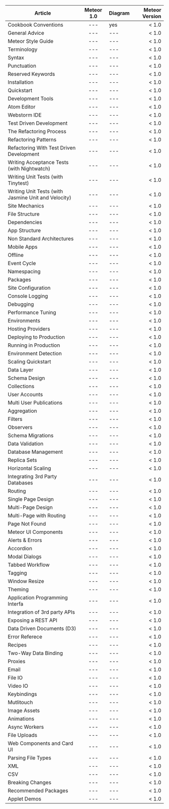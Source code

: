 
| Article       | Meteor 1.0       |  Diagram        | Meteor Version |
| ------------- |:----------------:| ----------------|---------------:|
| Cookbook Conventions | --- | yes |  < 1.0 | 
| General Advice | --- | --- |  < 1.0 | 
| Meteor Style Guide | --- | --- |  < 1.0 | 
| Terminology | --- | --- |  < 1.0 | 
| Syntax | --- | --- |  < 1.0 | 
| Punctuation | --- | --- |  < 1.0 | 
| Reserved Keywords | --- | --- |  < 1.0 | 
| Installation | --- | --- |  < 1.0 | 
| Quickstart | --- | --- |  < 1.0 | 
| Development Tools | --- | --- |  < 1.0 | 
| Atom Editor | --- | --- |  < 1.0 | 
| Webstorm IDE | --- | --- |  < 1.0 | 
| Test Driven Development | --- | --- |  < 1.0 | 
| The Refactoring Process | --- | --- |  < 1.0 | 
| Refactoring Patterns | --- | --- |  < 1.0 | 
| Refactoring With Test Driven Development | --- | --- |  < 1.0 | 
| Writing Acceptance Tests (with Nightwatch) | --- | --- |  < 1.0 | 
| Writing Unit Tests (with Tinytest) | --- | --- |  < 1.0 | 
| Writing Unit Tests (with Jasmine Unit and Velocity) | --- | --- |  < 1.0 | 
| Site Mechanics | --- | --- |  < 1.0 | 
| File Structure | --- | --- |  < 1.0 | 
| Dependencies | --- | --- |  < 1.0 | 
| App Structure | --- | --- |  < 1.0 | 
| Non Standard Architectures | --- | --- |  < 1.0 | 
| Mobile Apps | --- | --- |  < 1.0 | 
| Offline | --- | --- |  < 1.0 | 
| Event Cycle | --- | --- |  < 1.0 | 
| Namespacing | --- | --- |  < 1.0 | 
| Packages | --- | --- |  < 1.0 | 
| Site Configuration | --- | --- |  < 1.0 | 
| Console Logging | --- | --- |  < 1.0 | 
| Debugging | --- | --- |  < 1.0 | 
| Performance Tuning | --- | --- |  < 1.0 | 
| Environments | --- | --- |  < 1.0 | 
| Hosting Providers | --- | --- |  < 1.0 | 
| Deploying to Production | --- | --- |  < 1.0 | 
| Running in Production | --- | --- |  < 1.0 | 
| Environment Detection | --- | --- |  < 1.0 | 
| Scaling Quickstart | --- | --- |  < 1.0 | 
| Data Layer | --- | --- |  < 1.0 | 
| Schema Design | --- | --- |  < 1.0 | 
| Collections | --- | --- |  < 1.0 | 
| User Accounts | --- | --- |  < 1.0 | 
| Multi User Publications | --- | --- |  < 1.0 | 
| Aggregation | --- | --- |  < 1.0 | 
| Filters | --- | --- |  < 1.0 | 
| Observers | --- | --- |  < 1.0 | 
| Schema Migrations | --- | --- |  < 1.0 | 
| Data Validation | --- | --- |  < 1.0 | 
| Database Management | --- | --- |  < 1.0 | 
| Replica Sets | --- | --- |  < 1.0 | 
| Horizontal Scaling | --- | --- |  < 1.0 | 
| Integrating 3rd Party Databases | --- | --- |  < 1.0 | 
| Routing | --- | --- |  < 1.0 | 
| Single Page Design | --- | --- |  < 1.0 | 
| Multi-Page Design | --- | --- |  < 1.0 | 
| Multi-Page with Routing | --- | --- |  < 1.0 | 
| Page Not Found | --- | --- |  < 1.0 | 
| Meteor UI Components | --- | --- |  < 1.0 | 
| Alerts & Errors | --- | --- |  < 1.0 | 
| Accordion | --- | --- |  < 1.0 | 
| Modal Dialogs | --- | --- |  < 1.0 | 
| Tabbed Workflow | --- | --- |  < 1.0 | 
| Tagging | --- | --- |  < 1.0 | 
| Window Resize | --- | --- |  < 1.0 | 
| Theming | --- | --- |  < 1.0 | 
| Application Programming Interfa | --- | --- |  < 1.0 | ces
| Integration of 3rd party APIs | --- | --- |  < 1.0 | 
| Exposing a REST API | --- | --- |  < 1.0 | 
| Data Driven Documents (D3) | --- | --- |  < 1.0 | 
| Error Referece | --- | --- |  < 1.0 | 
| Recipes | --- | --- |  < 1.0 | 
| Two-Way Data Binding | --- | --- |  < 1.0 | 
| Proxies | --- | --- |  < 1.0 | 
| Email | --- | --- |  < 1.0 | 
| File IO | --- | --- |  < 1.0 | 
| Video IO | --- | --- |  < 1.0 | 
| Keybindings | --- | --- |  < 1.0 | 
| Mutlitouch | --- | --- |  < 1.0 | 
| Image Assets | --- | --- |  < 1.0 | 
| Animations | --- | --- |  < 1.0 | 
| Async Workers | --- | --- |  < 1.0 | 
| File Uploads | --- | --- |  < 1.0 | 
| Web Components and Card UI | --- | --- |  < 1.0 | 
| Parsing File Types | --- | --- |  < 1.0 | 
| XML | --- | --- |  < 1.0 | 
| CSV | --- | --- |  < 1.0 | 
| Breaking Changes | --- | --- |  < 1.0 | 
| Recommended Packages | --- | --- |  < 1.0 | 
| Applet Demos | --- | --- |  < 1.0 | 
